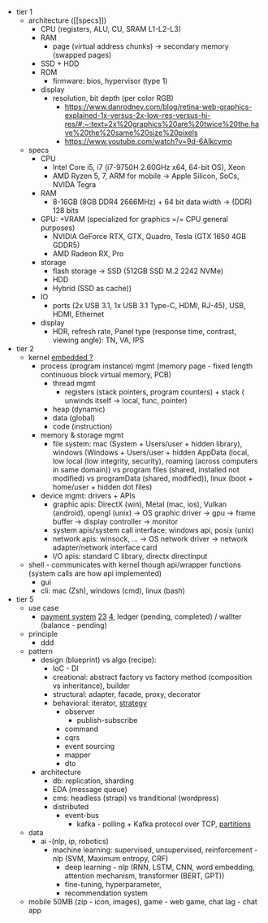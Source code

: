 - tier 1
	- architecture ([[specs]])
		- CPU (registers, ALU, CU, SRAM L1-L2-L3)
		- RAM
			- page (virtual address chunks) -> secondary memory (swapped pages)
		- SSD + HDD
		- ROM
			- firmware: bios, hypervisor (type 1)
		- display
			- resolution, bit depth (per color RGB)
				- https://www.danrodney.com/blog/retina-web-graphics-explained-1x-versus-2x-low-res-versus-hi-res/#:~:text=2x%20graphics%20are%20twice%20the,have%20the%20same%20size%20pixels
				- https://www.youtube.com/watch?v=9d-6Alkcymo
	- specs
		- CPU
			- Intel Core i5, i7 (i7-9750H 2.60GHz x64, 64-bit OS), Xeon
			- AMD Ryzen 5, 7, ARM for mobile -> Apple Silicon, SoCs, NVIDA Tegra
		- RAM
			- 8-16GB (8GB DDR4 2666MHz) + 64 bit data width -> (DDR) 128 bits
		- GPU: +VRAM (specialized for graphics =/= CPU general purposes)  
			- NVIDIA GeForce RTX, GTX, Quadro, Tesla (GTX 1650 4GB GDDR5)
			- AMD Radeon RX, Pro
		- storage 
			- flash storage -> SSD (512GB SSD M.2 2242 NVMe)
			- HDD
			- Hybrid (SSD as cache))
		- IO
			- ports (2x USB 3.1, 1x USB 3.1 Type-C, HDMI, RJ-45), USB, HDMI, Ethernet
		- display 
			- HDR, refresh rate, Panel type (response time, contrast, viewing angle): TN, VA, IPS
- tier 2
	- kernel [embedded ?](https://www.quora.com/Do-all-embedded-systems-have-an-operating-system/answer/Tom-Crosley-1?ch=17&oid=75550492&share=144939ae&srid=y5Rp&target_type=answer)
		- process (program instance) mgmt (memory page - fixed length continuous block virtual memory, PCB)
			- thread mgmt 
				- registers (stack pointers, program counters) + stack ( unwinds itself -> local, func, pointer)
			- heap (dynamic)
			- data (global)
			- code (instruction)
		- memory & storage mgmt 
			- file system: mac (System + Users/user + hidden library), windows (Windows + Users/user + hidden AppData (local, low local (low integrity, security), roaming (across computers in same domain)) vs program files (shared, installed not modified) vs programData (shared, modified)), linux (boot + home/user + hidden dot files)
		- device mgmt: drivers + APIs
			- graphic apis: DirectX (win), Metal (mac, ios), Vulkan (android), opengl (unix) ->  OS graphic driver -> gpu -> frame buffer -> display controller -> monitor
			- system apis/system call interface: windows api, posix (unix)
			- network apis: winsock, ... -> OS network driver -> network adapter/network interface card
			- I/O apis: standard C library, directx directinput
	- shell - communicates with kernel though api/wrapper functions (system calls are how api implemented) 
		- gui
		- cli: mac (Zsh), windows (cmd), linux (bash)
- tier 5
	- use case
		-  [payment system](https://blog.bytebytego.com/p/ep-39-accounting-101-in-payment-systems) [2](https://blog.bytebytego.com/p/ep28-the-payments-ecosystem-also)[3](https://blog.bytebytego.com/p/payment-system) [4](https://newsletter.pragmaticengineer.com/p/designing-a-payment-system), ledger (pending, completed) / wallter (balance - pending)
	- principle
		- ddd
	- pattern
		- design (blueprint) vs algo (recipe):
			-  IoC - DI
			- creational: abstract factory vs factory method (composition vs inheritance), builder
			- structural: adapter, facade, proxy, decorator
			- behavioral: iterator, [strategy](https://stackoverflow.com/questions/383947/what-does-it-mean-to-program-to-an-interface)
				- observer
					- publish-subscribe
				- command
				- cqrs
				- event sourcing
				- mapper
				- dto
		- architecture
			- db: replication, sharding
			- EDA (message queue)
			- cms: headless (strapi) vs tranditional (wordpress)
			- distributed
				- event-bus
					- kafka - polling + Kafka protocol over TCP, [partitions](https://viblo.asia/p/005-bao-nhieu-partition-la-du-cho-mot-topic-trong-apache-kafka-V3m5WQxQZO7) 
	- data
		- ai -(nlp, ip, robotics) 
			- machine learning: supervised, unsupervised, reinforcement - nlp (SVM, Maximum entropy, CRF)
				- deep learning - nlp (RNN, LSTM, CNN, word embedding, attention mechanism, transformer (BERT, GPT)) 
				- fine-tuning, hyperparameter, 
				- recommendation system
	- mobile 50MB (zip - icon, images), game - web game, chat lag - chat app